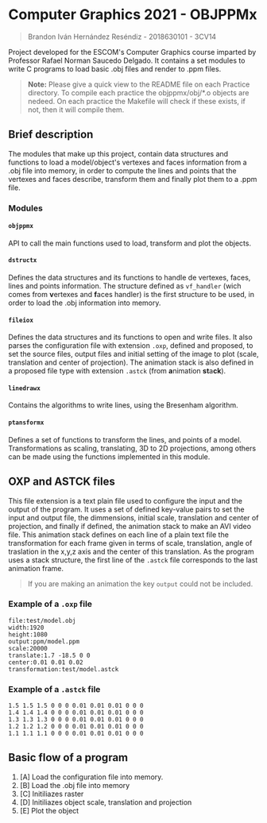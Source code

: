 # Computer Graphics 2021 - OBJPPMx
> Brandon Iván Hernández Reséndiz - 2018630101 - 3CV14

Project developed for the ESCOM's Computer Graphics course imparted by Professor Rafael Norman Saucedo Delgado. It contains a set modules to write C programs to load basic .obj files and render to .ppm files.

> **Note:** Please give a quick view to the README file on each Practice directory. To compile each practice the objppmx/obj/*.o objects are nedeed. On each practice the Makefile will check if these exists, if not, then it will compile them.

## Brief description

The modules that make up this project, contain data structures and functions to load a model/object's vertexes and faces information from a .obj file into memory, in order to compute the lines and points that the vertexes and faces describe, transform them and finally plot them to a .ppm file.

### Modules

#### `objppmx`

API to call the main functions used to load, transform and plot the objects.

#### `dstructx`

Defines the data structures and its functions to handle de vertexes, faces, lines and points information. The structure defined as `vf_handler` (wich comes from **v**ertexes and **f**aces handler) is the first structure to be used, in order to load the .obj information into memory.

#### `fileiox`

Defines the data structures and its functions to open and write files. It also parses the configuration file with extension `.oxp`, defined and proposed, to set the source files, output files and initial setting of the image to plot (scale, translation and center of projection). The animation stack is also defined in a proposed file type with extension `.astck` (from **a**nimation **st**a**ck**).

#### `linedrawx`

Contains the algorithms to write lines, using the Bresenham algorithm.

#### `ptansformx`

Defines a set of functions to transform the lines, and points of a model. Transformations as scaling, translating, 3D to 2D projections, among others can be made using the functions implemented in this module.

## OXP and ASTCK files
This file extension  is a text plain file used to configure the input and the output of the program. It uses a set of defined key-value pairs to set the input and output file, the dimmensions, initial scale, translation and center of projection, and finally if defined, the animation stack to make an AVI video file. This animation stack defines on each line of a plain text file the transformation for each frame given in terms of scale, translation, angle of traslation in the x,y,z axis and the center of this translation. As the program uses a stack structure, the first line of the `.astck` file corresponds to the last animation frame.

> If you are making an animation the key `output` could not be included.

### Example of a `.oxp` file
```
file:test/model.obj
width:1920
height:1080
output:ppm/model.ppm
scale:20000
translate:1.7 -18.5 0 0
center:0.01 0.01 0.02
transformation:test/model.astck
```
### Example of a `.astck` file
```
1.5 1.5 1.5 0 0 0 0.01 0.01 0.01 0 0 0
1.4 1.4 1.4 0 0 0 0.01 0.01 0.01 0 0 0
1.3 1.3 1.3 0 0 0 0.01 0.01 0.01 0 0 0
1.2 1.2 1.2 0 0 0 0.01 0.01 0.01 0 0 0
1.1 1.1 1.1 0 0 0 0.01 0.01 0.01 0 0 0
```

## Basic flow of a program

1. [A] Load the configuration file into memory.
2. [B] Load the .obj file into memory
3. [C] Initiliazes raster
4. [D] Initiliazes object scale, translation and projection
5. [E] Plot the object

